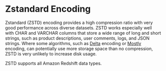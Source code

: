 # Zstandard Encoding<a name="zstd-encoding"></a>

Zstandard \(ZSTD\) encoding provides a high compression ratio with very good performance across diverse datasets\. ZSTD works especially well with CHAR and VARCHAR columns that store a wide range of long and short strings, such as product descriptions, user comments, logs, and JSON strings\. Where some algorithms, such as [Delta](c_Delta_encoding.md) encoding or [Mostly](c_MostlyN_encoding.md) encoding, can potentially use more storage space than no compression, ZSTD is very unlikely to increase disk usage\. 

ZSTD supports all Amazon Redshift data types\.